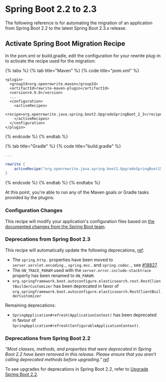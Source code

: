 # Spring Boot 2.2 to 2.3

The following reference is for automating the migration of an application from Spring Boot 2.2 to the latest Spring Boot 2.3.x release.  

## Activate Spring Boot Migration Recipe

In the pom.xml or build.gradle, edit the configuration for your rewrite plug-in to activate the recipe used for the migration:

{% tabs %}
{% tab title="Maven" %}
{% code title="pom.xml" %}
```markup
<plugin>
  <groupId>org.openrewrite.maven</groupId>
  <artifactId>rewrite-maven-plugin</artifactId>
  <version>4.9.0</version>
  ...
  <configuration>
    <activeRecipes>
      <recipe>org.openrewrite.java.spring.boot2.UpgradeSpringBoot_2_3</recipe>
    </activeRecipes>
  </configuration>
</plugin>
```
{% endcode %}
{% endtab %}

{% tab title="Gradle" %}
{% code title="build.gradle" %}
```groovy
...

rewrite {
    activeRecipe("org.openrewrite.java.spring.boot2.UpgradeSpringBoot15to20")
}
```
{% endcode %}
{% endtab %}
{% endtabs %}

At this point, you're able to run any of the Maven goals or Gradle tasks provided by the plugins.

### Configuration Changes

This recipe will modify your application's configuration files based on [the documented changes from the Spring Boot team](https://github.com/spring-projects/spring-boot/wiki/Spring-Boot-2.3.0-Configuration-Changelog).

### Deprecations from Spring Boot 2.3

This recipe will automatically update the following deprecations, [ref](https://github.com/spring-projects/spring-boot/wiki/Spring-Boot-2.3-Release-Notes#deprecations-in-spring-boot-23):

* The `spring.http.` properties have been moved to `server.servlet.encoding.`, `spring.mvc.` and `spring.codec.`, see [\#18827](https://github.com/spring-projects/spring-boot/issues/18827).
* The `ON_TRACE_PARAM` used with the `server.error.include-stacktrace` property has been renamed to `ON_PARAM`.
* `org.springframework.boot.autoconfigure.elasticsearch.rest.RestClientBuilderCustomizer` has been deprecated in favor of `org.springframework.boot.autoconfigure.elasticsearch.RestClientBuilderCustomizer`

Remaining deprecations:

* `SpringApplication#refresh(ApplicationContext)` has been deprecated in favour of `SpringApplication#refresh(ConfigurableApplicationContext)`.

### Deprecations from Spring Boot 2.2

_"Most classes, methods, and properties that were deprecated in Spring Boot 2.2 have been removed in this release. Please ensure that you aren’t calling deprecated methods before upgrading."_ [_ref_](https://github.com/openrewrite/rewrite-spring/wiki/Spring-Boot-2.2-release-notes-and-OpenRerewrite-migrations#deprecations-from-spring-boot-21)_._

To see upgrades for deprecations in Spring Boot 2.2, refer to [Upgrade Spring Boot 2.2](https://docs.openrewrite.org/reference/spring-boot-migrations/spring-boot-21-22).

